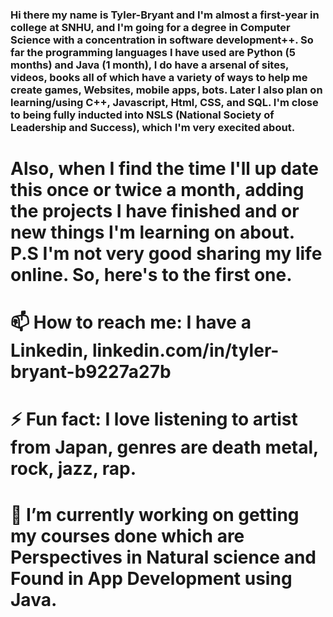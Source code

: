 ### Hi there my name is Tyler-Bryant and I'm almost a first-year in college at SNHU, and I'm going for a degree in Computer Science with a concentration in software development++. So far the programming languages I have used are Python (5 months) and Java (1 month), I do have a arsenal of sites, videos, books all of which have a variety of ways to help me create games, Websites, mobile apps, bots. Later I also plan on learning/using C++, Javascript, Html, CSS, and SQL. I'm close to being fully inducted into NSLS (National Society of Leadership and Success), which I'm very execited about.


# Also, when I find the time I'll up date this once or twice a month, adding the projects I have finished and or new things I'm learning on about. P.S I'm not very good sharing my life online. So, here's to the first one.
# 📫 How to reach me: I have a Linkedin, linkedin.com/in/tyler-bryant-b9227a27b
# ⚡ Fun fact: I love listening to artist from Japan, genres are death metal, rock, jazz, rap.
# 🔭 I’m currently working on getting my courses done which are Perspectives in Natural science and Found in App Development using Java.


<!--
**AManiacalJester/AManiacalJester** is a ✨ _special_ ✨ repository because its `README.md` (this file) appears on your GitHub profile.

Here are some ideas to get you started:

- 🌱 I’m currently learning ...
- 👯 I’m looking to collaborate on ...
- 🤔 I’m looking for help with ...
- 💬 Ask me about ...
-->
